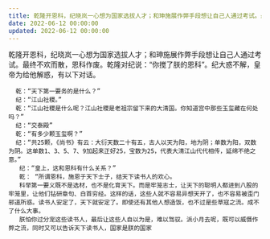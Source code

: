 ```yaml
---
title: 乾隆开恩科，纪晓岚一心想为国家选拔人才；和珅施展作弊手段想让自己人通过考试。最终不欢而散，恩科作废。乾隆对纪说：“你搅了朕的恩科”。纪…
date: 2022-06-12 00:00:00
updated: 2022-06-12 00:00:00
---
```


乾隆开恩科，纪晓岚一心想为国家选拔人才；和珅施展作弊手段想让自己人通过考试。最终不欢而散，恩科作废。乾隆对纪说：“你搅了朕的恩科”。纪大惑不解，皇帝为给他解惑，有以下对话。

      乾：“天下第一要务的是什么？”
      纪：“江山社稷。”
      乾：“江山社稷是什么呢？江山社稷是老祖宗留下来的大清国。你知道宫中那些玉玺藏在何处吗？”
      纪：“交泰殿”
      乾：“有多少颗玉玺啊？”
      纪：“共25颗，《尚书》有云：大衍天数二十有五，古人以天为阳，地为阴；单数为阳，双数为阴。这单数1、3、5、7、9加起来正好25，宝数为25，代表大清江山代代相传，延绵不绝之意。”
       纪：“皇上，这和恩科有什么关系？”
       乾： “所谓恩科，施恩于天下士子，结天下读书人的欢心。
       科举第一要义既不是选材，也不是化育天下。而是牢笼志士，让天下的聪明人都进到八股的牢笼里，让他们钻研章句、白首穷经。这样的话，这些人就不容易异想天开了，也不容易被歪门邪道所惑。读书人安定了，天下就安定了。即使还有其他人想造饭，也不过是些草寇之流。成不了什么大事。
       朕怕你过分宠这些读书人，最后让这些人自以为是，难以驾驭。派小月去呢，既可以威慑作弊之流，同时又可以告诉天下读书人，国家是朕的国家
